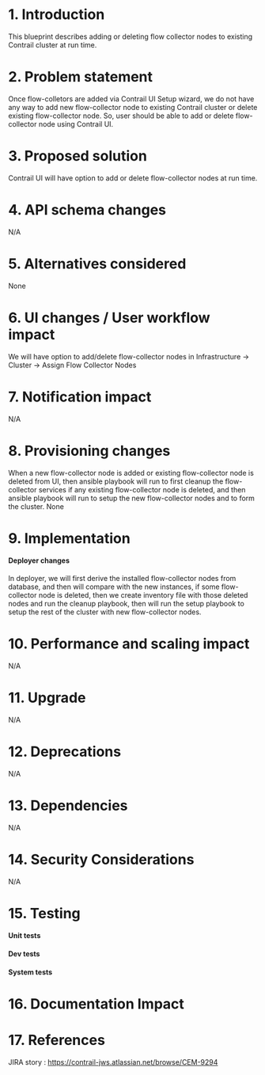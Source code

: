 # 1. Introduction
This blueprint describes adding or deleting flow collector nodes to existing
Contrail cluster at run time.

# 2. Problem statement
Once flow-colletors are added via Contrail UI Setup wizard, we do not have
any way to add new flow-collector node to existing Contrail cluster or delete
existing flow-collector node.
So, user should be able to add or delete flow-collector node using Contrail
UI.

# 3. Proposed solution
Contrail UI will have option to add or delete flow-collector nodes at run time.

# 4. API schema changes
N/A

# 5. Alternatives considered
None

# 6. UI changes / User workflow impact
We will have option to add/delete flow-collector nodes in
Infrastructure -> Cluster -> Assign Flow Collector Nodes

# 7. Notification impact
N/A

# 8. Provisioning changes
When a new flow-collector node is added or existing flow-collector node is
deleted from UI, then ansible playbook will run to first cleanup
the flow-collector services if any existing flow-collector node is deleted,
and then ansible playbook will run to setup the new flow-collector nodes
and to form the cluster.
None

# 9. Implementation
#### Deployer changes
In deployer, we will first derive the installed flow-collector nodes from
database, and then will compare with the new instances, if some flow-collector
node is deleted, then we create inventory file with those deleted nodes and run
the cleanup playbook, then will run the setup playbook to setup the rest of the
cluster with new flow-collector nodes.

# 10. Performance and scaling impact
N/A

# 11. Upgrade
N/A

# 12. Deprecations
N/A

# 13. Dependencies
N/A

# 14. Security Considerations
N/A

# 15. Testing
#### Unit tests
#### Dev tests
#### System tests

# 16. Documentation Impact

# 17. References
JIRA story : https://contrail-jws.atlassian.net/browse/CEM-9294
